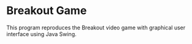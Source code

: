 # Breakout Game

This program reproduces the Breakout video game with graphical user interface using Java Swing.


